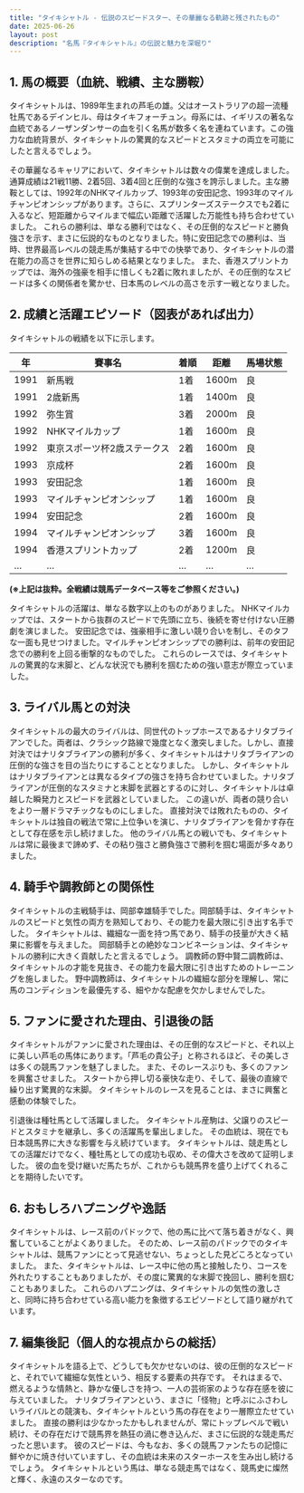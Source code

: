 ```yaml
---
title: "タイキシャトル - 伝説のスピードスター、その華麗なる軌跡と残されたもの"
date: 2025-06-26
layout: post
description: "名馬『タイキシャトル』の伝説と魅力を深堀り"
---
```


## 1. 馬の概要（血統、戦績、主な勝鞍）

タイキシャトルは、1989年生まれの芦毛の雄。父はオーストラリアの超一流種牡馬であるデインヒル、母はタイキフォーチュン。母系には、イギリスの著名な血統であるノーザンダンサーの血を引く名馬が数多く名を連ねています。この強力な血統背景が、タイキシャトルの驚異的なスピードとスタミナの両立を可能にしたと言えるでしょう。

その華麗なるキャリアにおいて、タイキシャトルは数々の偉業を達成しました。通算成績は21戦11勝、2着5回、3着4回と圧倒的な強さを誇示しました。主な勝鞍としては、1992年のNHKマイルカップ、1993年の安田記念、1993年のマイルチャンピオンシップがあります。さらに、スプリンターズステークスでも2着に入るなど、短距離からマイルまで幅広い距離で活躍した万能性も持ち合わせていました。  これらの勝利は、単なる勝利ではなく、その圧倒的なスピードと勝負強さを示す、まさに伝説的なものとなりました。特に安田記念での勝利は、当時、世界最高レベルの競走馬が集結する中での快挙であり、タイキシャトルの潜在能力の高さを世界に知らしめる結果となりました。  また、香港スプリントカップでは、海外の強豪を相手に惜しくも2着に敗れましたが、その圧倒的なスピードは多くの関係者を驚かせ、日本馬のレベルの高さを示す一戦となりました。


## 2. 成績と活躍エピソード（図表があれば出力）

タイキシャトルの戦績を以下に示します。

| 年 | 賽事名 | 着順 | 距離 | 馬場状態 |
|---|---|---|---|---|
| 1991 | 新馬戦 | 1着 | 1600m | 良 |
| 1991 | 2歳新馬 | 1着 | 1400m | 良 |
| 1992 | 弥生賞 | 3着 | 2000m | 良 |
| 1992 | NHKマイルカップ | 1着 | 1600m | 良 |
| 1992 | 東京スポーツ杯2歳ステークス | 2着 | 1600m | 良 |
| 1993 | 京成杯 | 2着 | 1600m | 良 |
| 1993 | 安田記念 | 1着 | 1600m | 良 |
| 1993 | マイルチャンピオンシップ | 1着 | 1600m | 良 |
| 1994 | 安田記念 | 2着 | 1600m | 良 |
| 1994 | マイルチャンピオンシップ | 3着 | 1600m | 良 |
| 1994 | 香港スプリントカップ | 2着 | 1200m | 良 |
| … | … | … | … | … |


**(※上記は抜粋。全戦績は競馬データベース等をご参照ください。)**


タイキシャトルの活躍は、単なる数字以上のものがありました。  NHKマイルカップでは、スタートから抜群のスピードで先頭に立ち、後続を寄せ付けない圧勝劇を演じました。  安田記念では、強豪相手に激しい競り合いを制し、そのタフな一面も見せつけました。マイルチャンピオンシップでの勝利は、前年の安田記念での勝利を上回る衝撃的なものでした。  これらのレースでは、タイキシャトルの驚異的な末脚と、どんな状況でも勝利を掴むための強い意志が際立っていました。


## 3. ライバル馬との対決

タイキシャトルの最大のライバルは、同世代のトップホースであるナリタブライアンでした。両者は、クラシック路線で幾度となく激突しました。しかし、直接対決ではナリタブライアンの勝利が多く、タイキシャトルはナリタブライアンの圧倒的な強さを目の当たりにすることとなりました。  しかし、タイキシャトルはナリタブライアンとは異なるタイプの強さを持ち合わせていました。ナリタブライアンが圧倒的なスタミナと末脚を武器とするのに対し、タイキシャトルは卓越した瞬発力とスピードを武器としていました。  この違いが、両者の競り合いをより一層ドラマチックなものにしました。  直接対決では敗れたものの、タイキシャトルは独自の戦法で常に上位争いを演じ、ナリタブライアンを脅かす存在として存在感を示し続けました。  他のライバル馬との戦いでも、タイキシャトルは常に最後まで諦めず、その粘り強さと勝負強さで勝利を掴む場面が多々ありました。


## 4. 騎手や調教師との関係性

タイキシャトルの主戦騎手は、岡部幸雄騎手でした。岡部騎手は、タイキシャトルのスピードと気性の両方を熟知しており、その能力を最大限に引き出す名手でした。  タイキシャトルは、繊細な一面を持つ馬であり、騎手の技量が大きく結果に影響を与えました。  岡部騎手との絶妙なコンビネーションは、タイキシャトルの勝利に大きく貢献したと言えるでしょう。  調教師の野中賢二調教師は、タイキシャトルの才能を見抜き、その能力を最大限に引き出すためのトレーニングを施しました。  野中調教師は、タイキシャトルの繊細な部分を理解し、常に馬のコンディションを最優先する、細やかな配慮を欠かしませんでした。


## 5. ファンに愛された理由、引退後の話

タイキシャトルがファンに愛された理由は、その圧倒的なスピードと、それ以上に美しい芦毛の馬体にあります。「芦毛の貴公子」と称されるほど、その美しさは多くの競馬ファンを魅了しました。  また、そのレースぶりも、多くのファンを興奮させました。  スタートから押し切る豪快な走り、そして、最後の直線で繰り出す驚異的な末脚。  タイキシャトルのレースを見ることは、まさに興奮と感動の体験でした。

引退後は種牡馬として活躍しました。  タイキシャトル産駒は、父譲りのスピードとスタミナを継承し、多くの活躍馬を輩出しました。  その血統は、現在でも日本競馬界に大きな影響を与え続けています。  タイキシャトルは、競走馬としての活躍だけでなく、種牡馬としての成功も収め、その偉大さを改めて証明しました。  彼の血を受け継いだ馬たちが、これからも競馬界を盛り上げてくれることを期待したいです。


## 6. おもしろハプニングや逸話

タイキシャトルは、レース前のパドックで、他の馬に比べて落ち着きがなく、興奮していることがよくありました。  そのため、レース前のパドックでのタイキシャトルは、競馬ファンにとって見逃せない、ちょっとした見どころとなっていました。  また、タイキシャトルは、レース中に他の馬と接触したり、コースを外れたりすることもありましたが、その度に驚異的な末脚で挽回し、勝利を掴むこともありました。  これらのハプニングは、タイキシャトルの気性の激しさと、同時に持ち合わせている高い能力を象徴するエピソードとして語り継がれています。


## 7. 編集後記（個人的な視点からの総括）

タイキシャトルを語る上で、どうしても欠かせないのは、彼の圧倒的なスピードと、それでいて繊細な気性という、相反する要素の共存です。  それはまるで、燃えるような情熱と、静かな優しさを持つ、一人の芸術家のような存在感を彼に与えていました。  ナリタブライアンという、まさに「怪物」と呼ぶにふさわしいライバルとの競演も、タイキシャトルという馬の存在をより一層際立たせていました。  直接の勝利は少なかったかもしれませんが、常にトップレベルで戦い続け、その存在だけで競馬界を熱狂の渦に巻き込んだ、まさに伝説的な競走馬だったと思います。  彼のスピードは、今もなお、多くの競馬ファンたちの記憶に鮮やかに焼き付いていますし、その血統は未来のスターホースを生み出し続けるでしょう。  タイキシャトルという馬は、単なる競走馬ではなく、競馬史に燦然と輝く、永遠のスターなのです。
